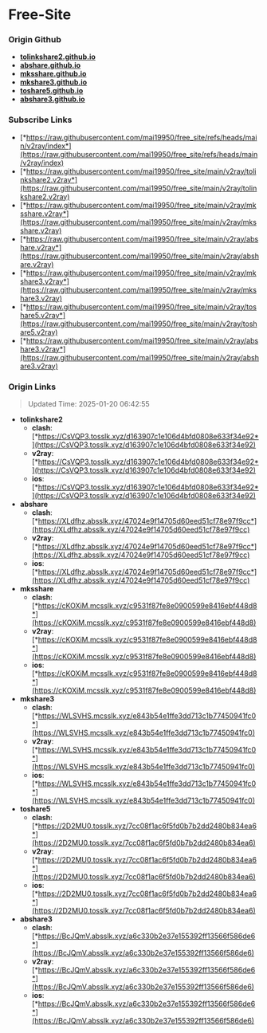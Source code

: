 # Free-Site

### Origin Github

- [**tolinkshare2.github.io**](https://github.com/tolinkshare2/tolinkshare2.github.io)
- [**abshare.github.io**](https://github.com/abshare/abshare.github.io)
- [**mksshare.github.io**](https://github.com/mksshare/mksshare.github.io)
- [**mkshare3.github.io**](https://github.com/mkshare3/mkshare3.github.io)
- [**toshare5.github.io**](https://github.com/toshare5/toshare5.github.io)
- [**abshare3.github.io**](https://github.com/abshare3/abshare3.github.io)

### Subscribe Links

- [*https://raw.githubusercontent.com/mai19950/free_site/refs/heads/main/v2ray/index*](https://raw.githubusercontent.com/mai19950/free_site/refs/heads/main/v2ray/index)
- [*https://raw.githubusercontent.com/mai19950/free_site/main/v2ray/tolinkshare2.v2ray*](https://raw.githubusercontent.com/mai19950/free_site/main/v2ray/tolinkshare2.v2ray)
- [*https://raw.githubusercontent.com/mai19950/free_site/main/v2ray/mksshare.v2ray*](https://raw.githubusercontent.com/mai19950/free_site/main/v2ray/mksshare.v2ray)
- [*https://raw.githubusercontent.com/mai19950/free_site/main/v2ray/abshare.v2ray*](https://raw.githubusercontent.com/mai19950/free_site/main/v2ray/abshare.v2ray)
- [*https://raw.githubusercontent.com/mai19950/free_site/main/v2ray/mkshare3.v2ray*](https://raw.githubusercontent.com/mai19950/free_site/main/v2ray/mkshare3.v2ray)
- [*https://raw.githubusercontent.com/mai19950/free_site/main/v2ray/toshare5.v2ray*](https://raw.githubusercontent.com/mai19950/free_site/main/v2ray/toshare5.v2ray)
- [*https://raw.githubusercontent.com/mai19950/free_site/main/v2ray/abshare3.v2ray*](https://raw.githubusercontent.com/mai19950/free_site/main/v2ray/abshare3.v2ray)

### Origin Links

> Updated Time: 2025-01-20 06:42:55

- **tolinkshare2**
  - **clash**: [*https://CsVQP3.tosslk.xyz/d163907c1e106d4bfd0808e633f34e92*](https://CsVQP3.tosslk.xyz/d163907c1e106d4bfd0808e633f34e92)
  - **v2ray**: [*https://CsVQP3.tosslk.xyz/d163907c1e106d4bfd0808e633f34e92*](https://CsVQP3.tosslk.xyz/d163907c1e106d4bfd0808e633f34e92)
  - **ios**: [*https://CsVQP3.tosslk.xyz/d163907c1e106d4bfd0808e633f34e92*](https://CsVQP3.tosslk.xyz/d163907c1e106d4bfd0808e633f34e92)
- **abshare**
  - **clash**: [*https://XLdfhz.absslk.xyz/47024e9f14705d60eed51cf78e97f9cc*](https://XLdfhz.absslk.xyz/47024e9f14705d60eed51cf78e97f9cc)
  - **v2ray**: [*https://XLdfhz.absslk.xyz/47024e9f14705d60eed51cf78e97f9cc*](https://XLdfhz.absslk.xyz/47024e9f14705d60eed51cf78e97f9cc)
  - **ios**: [*https://XLdfhz.absslk.xyz/47024e9f14705d60eed51cf78e97f9cc*](https://XLdfhz.absslk.xyz/47024e9f14705d60eed51cf78e97f9cc)
- **mksshare**
  - **clash**: [*https://cKOXiM.mcsslk.xyz/c9531f87fe8e0900599e8416ebf448d8*](https://cKOXiM.mcsslk.xyz/c9531f87fe8e0900599e8416ebf448d8)
  - **v2ray**: [*https://cKOXiM.mcsslk.xyz/c9531f87fe8e0900599e8416ebf448d8*](https://cKOXiM.mcsslk.xyz/c9531f87fe8e0900599e8416ebf448d8)
  - **ios**: [*https://cKOXiM.mcsslk.xyz/c9531f87fe8e0900599e8416ebf448d8*](https://cKOXiM.mcsslk.xyz/c9531f87fe8e0900599e8416ebf448d8)
- **mkshare3**
  - **clash**: [*https://WLSVHS.mcsslk.xyz/e843b54e1ffe3dd713c1b77450941fc0*](https://WLSVHS.mcsslk.xyz/e843b54e1ffe3dd713c1b77450941fc0)
  - **v2ray**: [*https://WLSVHS.mcsslk.xyz/e843b54e1ffe3dd713c1b77450941fc0*](https://WLSVHS.mcsslk.xyz/e843b54e1ffe3dd713c1b77450941fc0)
  - **ios**: [*https://WLSVHS.mcsslk.xyz/e843b54e1ffe3dd713c1b77450941fc0*](https://WLSVHS.mcsslk.xyz/e843b54e1ffe3dd713c1b77450941fc0)
- **toshare5**
  - **clash**: [*https://2D2MU0.tosslk.xyz/7cc08f1ac6f5fd0b7b2dd2480b834ea6*](https://2D2MU0.tosslk.xyz/7cc08f1ac6f5fd0b7b2dd2480b834ea6)
  - **v2ray**: [*https://2D2MU0.tosslk.xyz/7cc08f1ac6f5fd0b7b2dd2480b834ea6*](https://2D2MU0.tosslk.xyz/7cc08f1ac6f5fd0b7b2dd2480b834ea6)
  - **ios**: [*https://2D2MU0.tosslk.xyz/7cc08f1ac6f5fd0b7b2dd2480b834ea6*](https://2D2MU0.tosslk.xyz/7cc08f1ac6f5fd0b7b2dd2480b834ea6)
- **abshare3**
  - **clash**: [*https://BcJQmV.absslk.xyz/a6c330b2e37e155392ff13566f586de6*](https://BcJQmV.absslk.xyz/a6c330b2e37e155392ff13566f586de6)
  - **v2ray**: [*https://BcJQmV.absslk.xyz/a6c330b2e37e155392ff13566f586de6*](https://BcJQmV.absslk.xyz/a6c330b2e37e155392ff13566f586de6)
  - **ios**: [*https://BcJQmV.absslk.xyz/a6c330b2e37e155392ff13566f586de6*](https://BcJQmV.absslk.xyz/a6c330b2e37e155392ff13566f586de6)
